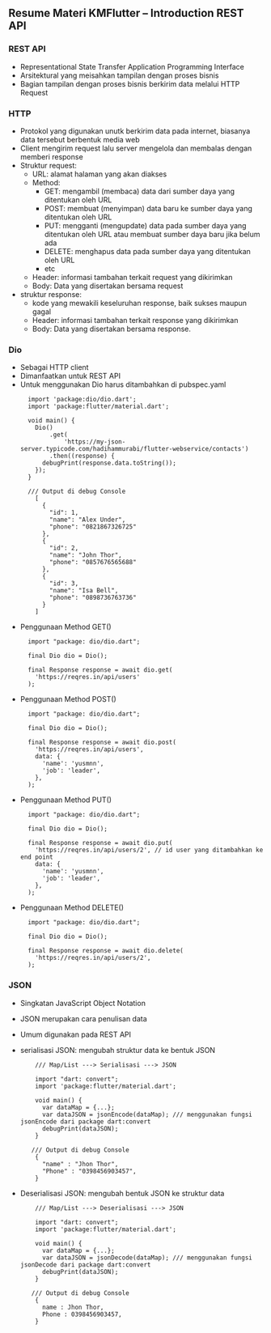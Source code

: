 ## Resume Materi KMFlutter – Introduction REST API
### REST API
  - Representational State Transfer Application Programming Interface
  - Arsitektural yang meisahkan tampilan dengan proses bisnis
  - Bagian tampilan dengan proses bisnis berkirim data melalui HTTP Request

### HTTP
  - Protokol yang digunakan unutk berkirim data pada internet, biasanya data tersebut berbentuk media web
  - Client mengirim request lalu server mengelola dan membalas dengan memberi response
  - Struktur request:
    - URL: alamat halaman yang akan diakses
    - Method:
      - GET:  mengambil (membaca) data dari sumber daya yang ditentukan oleh URL
      - POST: membuat (menyimpan) data baru ke sumber daya yang ditentukan oleh URL
      - PUT: mengganti (mengupdate) data pada sumber daya yang ditentukan oleh URL atau membuat sumber daya baru jika belum ada
      - DELETE:  menghapus data pada sumber daya yang ditentukan oleh URL
      - etc
    - Header: informasi tambahan terkait request yang dikirimkan
    - Body: Data yang disertakan bersama request
  - struktur response:
    - kode yang mewakili keseluruhan response, baik sukses maupun gagal
    - Header: informasi tambahan terkait response yang dikirimkan
    - Body: Data yang disertakan bersama response. 
### Dio
  - Sebagai HTTP client
  - Dimanfaatkan untuk REST API
  - Untuk menggunakan Dio harus ditambahkan di pubspec.yaml
    ```
      import 'package:dio/dio.dart';
      import 'package:flutter/material.dart';

      void main() {
        Dio()
            .get(
                'https://my-json-server.typicode.com/hadihammurabi/flutter-webservice/contacts')
            .then((response) {
          debugPrint(response.data.toString());
        });
      }

      /// Output di debug Console
        [
          {
            "id": 1,
            "name": "Alex Under",
            "phone": "0821867326725"
          },
          {
            "id": 2,
            "name": "John Thor",
            "phone": "0857676565688"
          },
          {
            "id": 3,
            "name": "Isa Bell",
            "phone": "0898736763736"
          }
        ]
    ```
  - Penggunaan Method GET()
    ```
      import "package: dio/dio.dart";

      final Dio dio = Dio();

      final Response response = await dio.get(
        'https://reqres.in/api/users'
      );
    ```
  - Penggunaan Method POST()
    ```
      import "package: dio/dio.dart";

      final Dio dio = Dio();

      final Response response = await dio.post(
        'https://reqres.in/api/users',
        data: {
          'name': 'yusmnn',
          'job': 'leader',
        },
      );
    ```
  - Penggunaan Method PUT()
    ```
      import "package: dio/dio.dart";

      final Dio dio = Dio();

      final Response response = await dio.put(
        'https://reqres.in/api/users/2', // id user yang ditambahkan ke end point
        data: {
          'name': 'yusmnn',
          'job': 'leader',
        },
      );
    ```
  - Penggunaan Method DELETE()
    ```
      import "package: dio/dio.dart";

      final Dio dio = Dio();

      final Response response = await dio.delete(
        'https://reqres.in/api/users/2',
      );
    ```
### JSON
  - Singkatan JavaScript Object Notation
  - JSON merupakan cara penulisan data
  - Umum digunakan pada REST API
  - serialisasi JSON: mengubah struktur data ke bentuk JSON

      ``` 
          /// Map/List ---> Serialisasi ---> JSON

          import "dart: convert";
          import 'package:flutter/material.dart';

          void main() {
            var dataMap = {...};
            var dataJSON = jsonEncode(dataMap); /// menggunakan fungsi jsonEncode dari package dart:convert
            debugPrint(dataJSON);
          }

         /// Output di debug Console
          {
            "name" : "Jhon Thor",
            "Phone" : "0398456903457",
          }
      ```

   - Deserialisasi JSON: mengubah bentuk JSON ke struktur data

      ``` 
          /// Map/List ---> Deserialisasi ---> JSON

          import "dart: convert";
          import 'package:flutter/material.dart';

          void main() {
            var dataMap = {...};
            var dataJSON = jsonDecode(dataMap); /// menggunakan fungsi jsonDecode dari package dart:convert
            debugPrint(dataJSON);
          }

         /// Output di debug Console
          {
            name : Jhon Thor,
            Phone : 0398456903457,
          }

      ```
  
